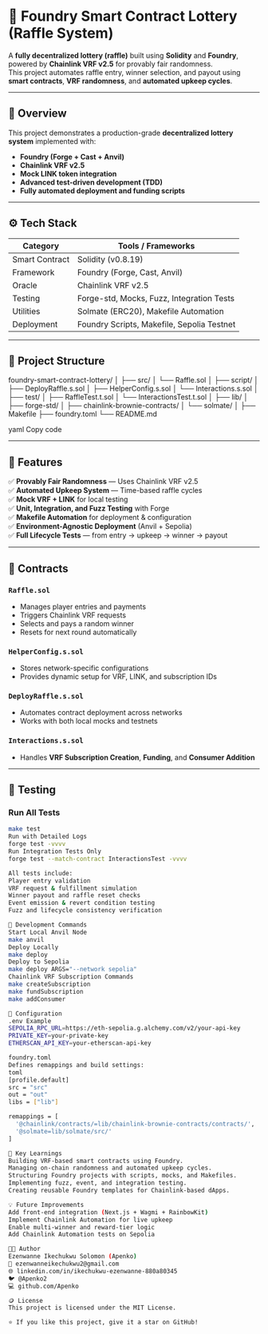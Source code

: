 # 🎰 Foundry Smart Contract Lottery (Raffle System)

A **fully decentralized lottery (raffle)** built using **Solidity** and **Foundry**, powered by **Chainlink VRF v2.5** for provably fair randomness.  
This project automates raffle entry, winner selection, and payout using **smart contracts**, **VRF randomness**, and **automated upkeep cycles**.

---

## 🧠 Overview

This project demonstrates a production-grade **decentralized lottery system** implemented with:
- **Foundry (Forge + Cast + Anvil)**
- **Chainlink VRF v2.5**
- **Mock LINK token integration**
- **Advanced test-driven development (TDD)**
- **Fully automated deployment and funding scripts**

---

## ⚙️ Tech Stack

| Category | Tools / Frameworks |
|-----------|--------------------|
| Smart Contract | Solidity (v0.8.19) |
| Framework | Foundry (Forge, Cast, Anvil) |
| Oracle | Chainlink VRF v2.5 |
| Testing | Forge-std, Mocks, Fuzz, Integration Tests |
| Utilities | Solmate (ERC20), Makefile Automation |
| Deployment | Foundry Scripts, Makefile, Sepolia Testnet |

---

## 📂 Project Structure

foundry-smart-contract-lottery/
│
├── src/
│ └── Raffle.sol
│
├── script/
│ ├── DeployRaffle.s.sol
│ ├── HelperConfig.s.sol
│ └── Interactions.s.sol
│
├── test/
│ ├── RaffleTest.t.sol
│ └── InteractionsTest.t.sol
│
├── lib/
│ ├── forge-std/
│ ├── chainlink-brownie-contracts/
│ └── solmate/
│
├── Makefile
├── foundry.toml
└── README.md

yaml
Copy code

---

## 🚀 Features

✅ **Provably Fair Randomness** — Uses Chainlink VRF v2.5  
✅ **Automated Upkeep System** — Time-based raffle cycles  
✅ **Mock VRF + LINK** for local testing  
✅ **Unit, Integration, and Fuzz Testing** with Forge  
✅ **Makefile Automation** for deployment & configuration  
✅ **Environment-Agnostic Deployment** (Anvil + Sepolia)  
✅ **Full Lifecycle Tests** — from entry → upkeep → winner → payout  

---

## 🧱 Contracts

### `Raffle.sol`
- Manages player entries and payments  
- Triggers Chainlink VRF requests  
- Selects and pays a random winner  
- Resets for next round automatically  

### `HelperConfig.s.sol`
- Stores network-specific configurations  
- Provides dynamic setup for VRF, LINK, and subscription IDs  

### `DeployRaffle.s.sol`
- Automates contract deployment across networks  
- Works with both local mocks and testnets  

### `Interactions.s.sol`
- Handles **VRF Subscription Creation**, **Funding**, and **Consumer Addition**  

---

## 🧪 Testing

### Run All Tests
```bash
make test
Run with Detailed Logs
forge test -vvvv
Run Integration Tests Only
forge test --match-contract InteractionsTest -vvvv

All tests include:
Player entry validation
VRF request & fulfillment simulation
Winner payout and raffle reset checks
Event emission & revert condition testing
Fuzz and lifecycle consistency verification

🧰 Development Commands
Start Local Anvil Node
make anvil
Deploy Locally
make deploy
Deploy to Sepolia
make deploy ARGS="--network sepolia"
Chainlink VRF Subscription Commands
make createSubscription
make fundSubscription
make addConsumer

🧾 Configuration
.env Example
SEPOLIA_RPC_URL=https://eth-sepolia.g.alchemy.com/v2/your-api-key
PRIVATE_KEY=your-private-key
ETHERSCAN_API_KEY=your-etherscan-api-key

foundry.toml
Defines remappings and build settings:
toml
[profile.default]
src = "src"
out = "out"
libs = ["lib"]

remappings = [
  '@chainlink/contracts/=lib/chainlink-brownie-contracts/contracts/',
  '@solmate=lib/solmate/src/'
]

🧠 Key Learnings
Building VRF-based smart contracts using Foundry.
Managing on-chain randomness and automated upkeep cycles.
Structuring Foundry projects with scripts, mocks, and Makefiles.
Implementing fuzz, event, and integration testing.
Creating reusable Foundry templates for Chainlink-based dApps.

💡 Future Improvements
Add front-end integration (Next.js + Wagmi + RainbowKit)
Implement Chainlink Automation for live upkeep
Enable multi-winner and reward-tier logic
Add Chainlink Automation tests on Sepolia

🧑‍💻 Author
Ezenwanne Ikechukwu Solomon (Apenko)
📧 ezenwanneikechukwu2@gmail.com
🌐 linkedin.com/in/ikechukwu-ezenwanne-880a80345
🐦 @Apenko2
💻 github.com/Apenko

🪙 License
This project is licensed under the MIT License.

⭐ If you like this project, give it a star on GitHub!